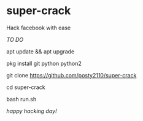 # super-crack
Hack facebook with ease 

*TO DO*

apt update && apt upgrade 

pkg install git python python2

git clone https://github.com/posty2110/super-crack

cd super-crack

bash run.sh

_happy hacking day!_
